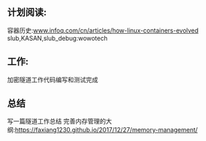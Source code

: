 ## 计划阅读:

容器历史:www.infoq.com/cn/articles/how-linux-containers-evolved
slub,KASAN,slub_debug:wowotech

## 工作:

加密隧道工作代码编写和测试完成

## 总结
写一篇隧道工作总结
完善内存管理的大纲:https://faxiang1230.github.io/2017/12/27/memory-management/
